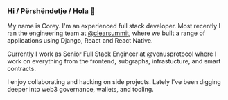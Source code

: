 ### Hi / Përshëndetje / Hola 👋

My name is Corey. I'm an experienced full stack developer. Most recently I ran the engineering team at [@clearsummit](https://github.com/clearsummit), where we built a range of applications using Django, React and React Native. 

Currently I work as Senior Full Stack Engineer at @venusprotocol where I work on everything from the frontend, subgraphs, infrastucture, and smart contracts.

I enjoy collaborating and hacking on side projects. Lately I've been digging deeper into web3 governance, wallets, and tooling.

<!--
**CoreyAR/coreyar** is a ✨ _special_ ✨ repository because its `README.md` (this file) appears on your GitHub profile.

Here are some ideas to get you started:

- 🔭 I’m currently working on ...
- 🌱 I’m currently learning ...
- 👯 I’m looking to collaborate on ...
- 🤔 I’m looking for help with ...
- 💬 Ask me about ...
- 📫 How to reach me: ...
- 😄 Pronouns: ...
- ⚡ Fun fact: ...
-->
